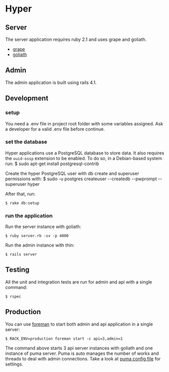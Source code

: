 Hyper
=========

Server
---------

The server application requires ruby 2.1 and uses grape and goliath.

* [grape](https://github.com/intridea/grape)
* [goliath](https://github.com/postrank-labs/goliath)

Admin
---------

The admin application is built using rails 4.1.

Development
------------

### setup

You need a .env file in project root folder with some variables assigned. Ask a developer for a valid .env file before continue.

### set the database

Hyper applications use a PostgreSQL database to store data. It also requires the `uuid-ossp` extension to be enabled. To do so, in a Debian-based system run:
    $ sudo apt-get install postgresql-contrib

Create the hyper PostgreSQL user with db create and superuser permissions with:
    $ sudo -u postgres createuser --createdb --pwprompt --superuser hyper

After that, run:

    $ rake db:setup

### run the application

Run the server instance with goliath:

    $ ruby server.rb -sv -p 4000

Run the admin instance with thin:

    $ rails server
    
Testing
--------

All the unit and integration tests are run for admin and api with a single command:

    $ rspec


Production
-----------

You can use [foreman](http://blog.daviddollar.org/2011/05/06/introducing-foreman.html) to start both admin and api application in a single server:

    $ RACK_ENV=production foreman start -c api=3,admin=1
    
The command above starts 3 api server instances with goliath and one instance of puma server. Puma is auto manages the number of works and threads to deal with admin connections. Take a look at [puma config file](config/puma.rb) for settings.